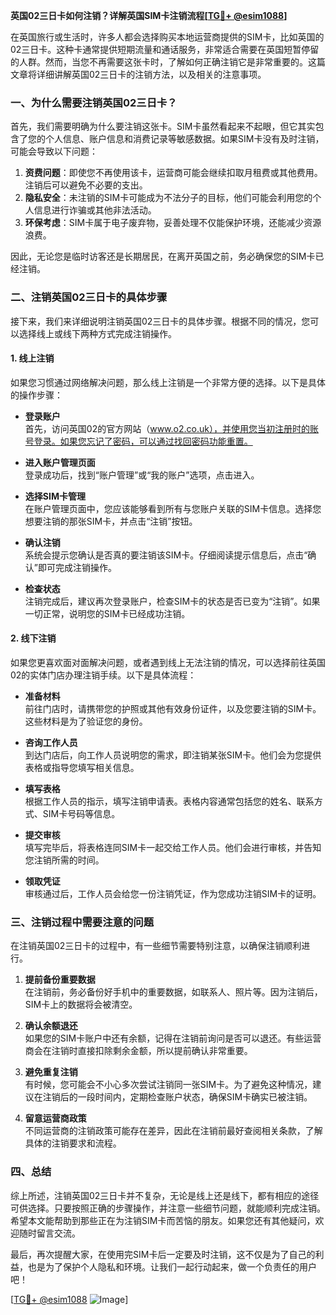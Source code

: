 **英国02三日卡如何注销？详解英国SIM卡注销流程[[TG💪+ @esim1088](https://t.me/s/esim1088)]**

在英国旅行或生活时，许多人都会选择购买本地运营商提供的SIM卡，比如英国的02三日卡。这种卡通常提供短期流量和通话服务，非常适合需要在英国短暂停留的人群。然而，当您不再需要这张卡时，了解如何正确注销它是非常重要的。这篇文章将详细讲解英国02三日卡的注销方法，以及相关的注意事项。

### 一、为什么需要注销英国02三日卡？

首先，我们需要明确为什么要注销这张卡。SIM卡虽然看起来不起眼，但它其实包含了您的个人信息、账户信息和消费记录等敏感数据。如果SIM卡没有及时注销，可能会导致以下问题：

1. **资费问题**：即使您不再使用该卡，运营商可能会继续扣取月租费或其他费用。注销后可以避免不必要的支出。
2. **隐私安全**：未注销的SIM卡可能成为不法分子的目标，他们可能会利用您的个人信息进行诈骗或其他非法活动。
3. **环保考虑**：SIM卡属于电子废弃物，妥善处理不仅能保护环境，还能减少资源浪费。

因此，无论您是临时访客还是长期居民，在离开英国之前，务必确保您的SIM卡已经注销。

### 二、注销英国02三日卡的具体步骤

接下来，我们来详细说明注销英国02三日卡的具体步骤。根据不同的情况，您可以选择线上或线下两种方式完成注销操作。

#### 1. 线上注销

如果您习惯通过网络解决问题，那么线上注销是一个非常方便的选择。以下是具体的操作步骤：

- **登录账户**  
  首先，访问英国02的官方网站（www.o2.co.uk），并使用您当初注册时的账号登录。如果您忘记了密码，可以通过找回密码功能重置。

- **进入账户管理页面**  
  登录成功后，找到“账户管理”或“我的账户”选项，点击进入。

- **选择SIM卡管理**  
  在账户管理页面中，您应该能够看到所有与您账户关联的SIM卡信息。选择您想要注销的那张SIM卡，并点击“注销”按钮。

- **确认注销**  
  系统会提示您确认是否真的要注销该SIM卡。仔细阅读提示信息后，点击“确认”即可完成注销操作。

- **检查状态**  
  注销完成后，建议再次登录账户，检查SIM卡的状态是否已变为“注销”。如果一切正常，说明您的SIM卡已经成功注销。

#### 2. 线下注销

如果您更喜欢面对面解决问题，或者遇到线上无法注销的情况，可以选择前往英国02的实体门店办理注销手续。以下是具体流程：

- **准备材料**  
  前往门店时，请携带您的护照或其他有效身份证件，以及您要注销的SIM卡。这些材料是为了验证您的身份。

- **咨询工作人员**  
  到达门店后，向工作人员说明您的需求，即注销某张SIM卡。他们会为您提供表格或指导您填写相关信息。

- **填写表格**  
  根据工作人员的指示，填写注销申请表。表格内容通常包括您的姓名、联系方式、SIM卡号码等信息。

- **提交审核**  
  填写完毕后，将表格连同SIM卡一起交给工作人员。他们会进行审核，并告知您注销所需的时间。

- **领取凭证**  
  审核通过后，工作人员会给您一份注销凭证，作为您成功注销SIM卡的证明。

### 三、注销过程中需要注意的问题

在注销英国02三日卡的过程中，有一些细节需要特别注意，以确保注销顺利进行。

1. **提前备份重要数据**  
  在注销前，务必备份好手机中的重要数据，如联系人、照片等。因为注销后，SIM卡上的数据将会被清空。

2. **确认余额退还**  
  如果您的SIM卡账户中还有余额，记得在注销前询问是否可以退还。有些运营商会在注销时直接扣除剩余金额，所以提前确认非常重要。

3. **避免重复注销**  
  有时候，您可能会不小心多次尝试注销同一张SIM卡。为了避免这种情况，建议在注销后的一段时间内，定期检查账户状态，确保SIM卡确实已被注销。

4. **留意运营商政策**  
  不同运营商的注销政策可能存在差异，因此在注销前最好查阅相关条款，了解具体的注销要求和流程。

### 四、总结

综上所述，注销英国02三日卡并不复杂，无论是线上还是线下，都有相应的途径可供选择。只要按照正确的步骤操作，并注意一些细节问题，就能顺利完成注销。希望本文能帮助到那些正在为注销SIM卡而苦恼的朋友。如果您还有其他疑问，欢迎随时留言交流。

最后，再次提醒大家，在使用完SIM卡后一定要及时注销，这不仅是为了自己的利益，也是为了保护个人隐私和环境。让我们一起行动起来，做一个负责任的用户吧！

[[TG💪+ @esim1088](https://t.me/s/esim1088) ![Image](https://i.postimg.cc/4NQfJmqS/Snipaste-2025-05-13-00-14-12.png)]